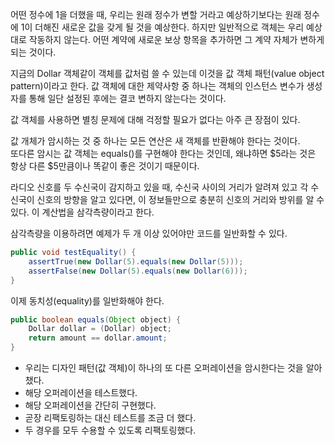 어떤 정수에 1을 더했을 때, 우리는 원래 정수가 변할 거라고 예상하기보다는 원래 정수에 1이 더해진 새로운 값을 갖게 될 것을 예상한다.
하지만 일반적으로 객체는 우리 예상대로 작동하지 않는다.
어떤 계약에 새로운 보상 항목을 추가하면 그 계약 자체가 변하게 되는 것이다.

지금의 Dollar 객체같이 객체를 값처럼 쓸 수 있는데 이것을 값 객체 패턴(value object pattern)이라고 한다.
값 객체에 대한 제약사항 중 하나는 객체의 인스턴스 변수가 생성자를 통해 일단 설정된 후에는 결코 변하지 않는다는 것이다.

값 객체를 사용하면 별칭 문제에 대해 걱정할 필요가 없다는 아주 큰 장점이 있다.

값 개체가 암시하는 것 중 하나는 모든 연산은 새 객체를 반환해야 한다는 것이다.  
또다른 암시는 값 객체는 equals()를 구현해야 한다는 것인데, 왜냐하면 $5라는 것은 항상 다른 $5만큼이나 똑같이 좋은 것이기 때문이다.

라디오 신호를 두 수신국이 감지하고 있을 때, 수신국 사이의 거리가 알려져 있고 각 수신국이 신호의 방향을 알고 있다면,
이 정보들만으로 충분히 신호의 거리와 방위를 알 수 있다. 이 계산법을 삼각측량이라고 한다.

삼각측량을 이용하려면 예제가 두 개 이상 있어야만 코드를 일반화할 수 있다.
```java
public void testEquality() {
    assertTrue(new Dollar(5).equals(new Dollar(5)));
    assertFalse(new Dollar(5).equals(new Dollar(6)));
}
```

이제 동치성(equality)를 일반화해야 한다.
```java
public boolean equals(Object object) {
    Dollar dollar = (Dollar) object;
    return amount == dollar.amount;
}
```

- 우리는 디자인 패턴(값 객체)이 하나의 또 다른 오퍼레이션을 암시한다는 것을 알아챘다.
- 해당 오퍼레이션을 테스트했다.
- 해당 오퍼레이션을 간단히 구현했다.
- 곧장 리팩토링하는 대신 테스트를 조금 더 했다.
- 두 경우를 모두 수용할 수 있도록 리팩토링했다.
